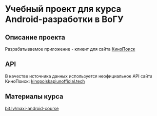 # Учебный проект для курса Android-разработки в ВоГУ

## Описание проекта

Разрабатываемое приложение - клиент для сайта [КиноПоиск](https://www.kinopoisk.ru)

## API

В качестве источника данных используется неофициальное API сайта КиноПоиск: [kinopoiskapiunofficial.tech](https://kinopoiskapiunofficial.tech)

## Материалы курса

[bit.ly/maxi-android-course](https://bit.ly/maxi-android-course)
